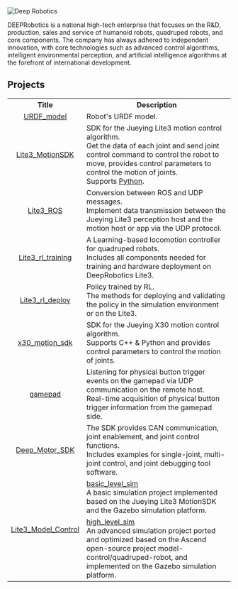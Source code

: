 <img src="https://www.deeprobotics.cn/public/static/robot/images/logo_.png" alt="Deep Robotics">

DEEPRobotics is a national high-tech enterprise that focuses on the R&D, production, sales and service of humanoid robots, quadruped robots, and core components.
The company has always adhered to independent innovation, with core technologies such as advanced control algorithms, intelligent environmental perception, and artificial intelligence algorithms at the forefront of international development.

## Projects

<table style="width: 100%; table-layout: fixed; border-collapse: collapse;">
  <tr>
    <th> Title </th>
    <th> Description </th>
  </tr>

  <tr>
    <td align="center"><a href="https://github.com/DeepRoboticsLab/URDF_model"> URDF_model </a></td>
    <td> Robot's URDF model.
    </td>
  </tr>

  <tr>
    <td align="center"><a href="https://github.com/DeepRoboticsLab/Lite3_MotionSDK"> Lite3_MotionSDK </a></td>
    <td> SDK for the Jueying Lite3 motion control algorithm.
    <br> Get the data of each joint and send joint control command to control the robot to move, provides control parameters to control the motion of joints.
    <br> Supports <a href="https://github.com/DeepRoboticsLab/Lite3_MotionSDK/tree/add_python"> Python</a>.
    </td>
  </tr>

  <tr>
    <td align="center"><a href="https://github.com/DeepRoboticsLab/Lite3_ROS"> Lite3_ROS </a></td>
    <td> Conversion between ROS and UDP messages.
    <br> Implement data transmission between the Jueying Lite3 perception host and the motion host or app via the UDP protocol.
    </td>
  </tr>

  <tr>
    <td align="center"><a href="https://github.com/DeepRoboticsLab/Lite3_rl_training"> Lite3_rl_training </a></td>
    <td> A Learning-based locomotion controller for quadruped robots. 
    <br> Includes all components needed for training and hardware deployment on DeepRobotics Lite3.
    </td>
  </tr>
  
  <tr>
    <td align="center"><a href="https://github.com/DeepRoboticsLab/Lite3_rl_deploy"> Lite3_rl_deploy </a></td>
    <td> Policy trained by RL.
    <br> The methods for deploying and validating the policy in the simulation environment or on the Lite3.
    </td>
  </tr>
  
  <tr>
    <td align="center"><a href="https://github.com/DeepRoboticsLab/x30_motion_sdk"> x30_motion_sdk </a></td>
    <td> SDK for the Jueying X30 motion control algorithm.  
    <br> Supports C++ & Python and provides control parameters to control the motion of joints.
    </td>
  </tr>
  
  <tr>
    <td align="center"><a href="https://github.com/DeepRoboticsLab/gamepad"> gamepad </a></td>
    <td> Listening for physical button trigger events on the gamepad via UDP communication on the remote host.
    <br> Real-time acquisition of physical button trigger information from the gamepad side.
    </td>
  </tr>

  <tr>
    <td align="center"><a href="https://github.com/DeepRoboticsLab/Deep_Motor_SDK"> Deep_Motor_SDK </a></td>
    <td> The SDK provides CAN communication, joint enablement, and joint control functions. 
    <br> Includes examples for single-joint, multi-joint control, and joint debugging tool software.
    </td>
  </tr>

  <tr>
    <td rowspan="2" align="center"><a href="https://github.com/DeepRoboticsLab/Lite3_Model_Control"> Lite3_Model_Control </a></td>
    <td><a href="https://github.com/DeepRoboticsLab/Lite3_Model_Control/tree/main/basic_level_sim"> basic_level_sim </a>
    <br> A basic simulation project implemented based on the Jueying Lite3 MotionSDK and the Gazebo simulation platform.</td>
  </tr>
    <td><a href="https://github.com/DeepRoboticsLab/Lite3_Model_Control/tree/main/high_level_sim"> high_level_sim </a>
    <br> An advanced simulation project ported and optimized based on the Ascend open-source project model-control/quadruped-robot, and implemented on the Gazebo simulation platform.</td>
  
</table>
